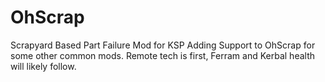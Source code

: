 # OhScrap
Scrapyard Based Part Failure Mod for KSP
Adding Support to OhScrap for some other common mods. Remote tech is first, Ferram and Kerbal health will likely follow. 

